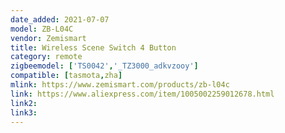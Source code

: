 ```yaml
---
date_added: 2021-07-07
model: ZB-L04C
vendor: Zemismart
title: Wireless Scene Switch 4 Button
category: remote
zigbeemodel: ['TS0042','_TZ3000_adkvzooy']
compatible: [tasmota,zha]
mlink: https://www.zemismart.com/products/zb-l04c
link: https://www.aliexpress.com/item/1005002259012678.html
link2: 
link3: 
---
```

